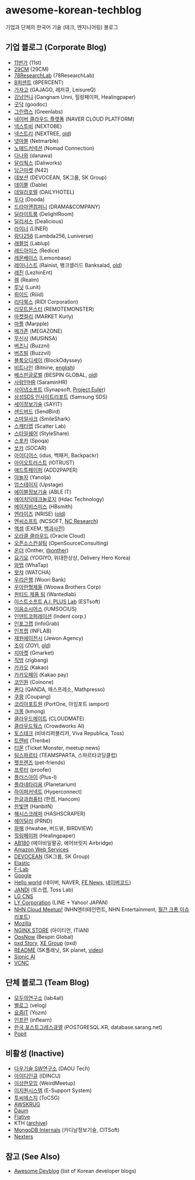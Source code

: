 # awesome-korean-techblog

기업과 단체의 한국어 기술 (테크, 엔지니어링) 블로그

## 기업 블로그 (Corporate Blog)

* [11번가](https://www.youtube.com/channel/UCTywUrqehYVG3vNZN8cqYcw/videos) (11st)
* [29CM](https://medium.com/29cm) (29CM)
* [78ResearchLab](https://blog.78researchlab.com/) (78ResearchLab)
* [8퍼센트](https://8percent.github.io/) (8PERCENT)
* [가자고](http://tech.thegajago.com/) (GAJAGO, 레저큐, LeisureQ)
* [강남언니](https://blog.gangnamunni.com/blog) (Gangnam Unni, 힐링페이퍼, Healingpaper)
* [굿닥](http://dev.goodoc.co.kr/) (goodoc)
* [그린랩스](https://green-labs.github.io/) (Greenlabs)
* [네이버 클라우드 플랫폼](https://medium.com/naver-cloud-platform) (NAVER CLOUD PLATFORM)
* [넥스투비](https://www.nextobe.com/technology) (NEXTOBE)
* [넥스트리](https://www.nextree.io/tag/blog/) (NEXTREE, [old](https://www.nextree.co.kr/))
* [넷마블](https://netmarble.engineering/) (Netmarble)
* [노매드커넥션](http://planetzimly.tistory.com/category/Nomad%20Connection/%EA%B8%B0%EC%88%A0%EB%B8%94%EB%A1%9C%EA%B7%B8) (Nomad Connection)
* [다나와](https://danawalab.github.io/) (danawa)
* [달리웍스](http://techblog.daliworks.net) (Daliworks)
* [당근마켓](https://medium.com/n42-corp) (N42)
* [데보션](https://devocean.sk.com/blog/) (DEVOCEAN, SK그룹, SK Group)
* [데이블](http://blog.naver.com/PostList.nhn?blogId=teamdable&categoryNo=8) (Dable)
* [데일리호텔](https://blog.dailyhotel.com/) (DAILYHOTEL)
* [두다](https://medium.com/doodateam) (Dooda)
* [드라마앤컴퍼니](http://developer.dramancompany.com/) (DRAMA&COMPANY)
* [딜라이트룸](https://medium.com/@delightroom) (DelightRoom)
* [딜리셔스](https://dealicious-inc.github.io/) (Dealicious)
* [라이너](https://blog.getliner.com/tech/) (LINER)
* [람다256](https://luniverse.io/ko/articles) (Lambda256, Luniverse)
* [래블업](https://blog.lablup.com/posts/) (Lablup)
* [레드아이스](https://redice-inc.github.io/) (Redice)
* [레몬베이스](https://blog.lemonbase.team/engineering/home) (Lemonbase)
* [레이니스트](https://blog.banksalad.com/tech/) (Rainist, 뱅크샐러드 Banksalad, [old](https://medium.com/rainist-engineering))
* [레진](http://tech.lezhin.com/) (LezhinEnt)
* [렘](https://realm.io/kr/news/) (Realm)
* [루닛](https://www.lunit.io/ko/company/blog?category=Development) (Lunit)
* [뤼이드](https://medium.com/riiid-teamblog-kr) (Riiid)
* [리디북스](http://www.ridicorp.com/blog/) (RIDI Corporation)
* [리모트몬스터](https://blog.remotemonster.com/tagged/tech) (REMOTEMONSTER)
* [마켓컬리](https://helloworld.kurly.com/) (MARKET Kurly)
* [마플](https://marpple.github.io/) (Marpple)
* [메가존](http://cloud.hosting.kr/blog/) (MEGAZONE)
* [무신사](https://medium.com/musinsa-tech) (MUSINSA)
* [버즈니](http://engineering.buzzni.com/) (Buzzni)
* [버즈빌](https://www.buzzvil.com/category/technology-engineering/) (Buzzvil)
* [블록오디세이](https://block-odyssey-tech.medium.com/) (BlockOdyssey)
* [비트나인](http://bitnine.tistory.com/) (Bitnine, [english](http://bitnine.net/blog/))
* [베스핀글로벌](https://blog.bespinglobal.com/) (BESPIN GLOBAL, [old](http://bespinglobal.com/resources/tech-blog/))
* [사람인HR](https://saramin.github.io/) (SaraminHR)
* [사이냅소프트](http://blog.synapsoft.co.kr/category/사이냅소프트/개발문화) (Synapsoft, [Project Euler](http://euler.synap.co.kr))
* [삼성SDS 인사이트리포트](https://www.samsungsds.com/global/ko/support/insights/) (Samsung SDS)
* [세이정보기술](http://www.sayit.kr/?cat=95) (SAYIT)
* [센드버드](http://blog.sendbird.com/ko/) (SendBird)
* [스마일샤크](https://www.smileshark.kr/blog) (SmileShark)
* [스캐터랩](https://tech.scatterlab.co.kr/) (Scatter Lab)
* [스타일쉐어](https://styleshare.github.io/) (StyleShare)
* [스포카](https://spoqa.github.io/) (Spoqa)
* [쏘카](https://tech.socarcorp.kr/) (SOCAR)
* [아이디어스](https://medium.com/idus-tech) (idus, 백패커, Backpackr)
* [아이오트러스트](https://medium.com/iotrustlab) (IOTRUST)
* [애드투페이퍼](http://add2paper.github.io/) (ADD2PAPER)
* [야놀자](https://yanolja.github.io/) (Yanolja)
* [업스테이지](https://www.upstage.ai/blog/category/Tech) (Upstage)
* [에이블정보기술](http://blog.ableit.co.kr/) (ABLE IT)
* [에이치닥테크놀로지](https://www.hdactech.com/company/newsList.do?searchCategory=developers) (Hdac Technology)
* [에이치비스미스](https://medium.com/hbsmith) (HBsmith)
* [엔라이즈](https://blog.nrise.net/tech/home) (NRISE) ([old](https://nrise.github.io/))
* [엔씨소프트](https://about.ncsoft.com/search?searchData=TECH%20TRACK) (NCSOFT, [NC Research](https://ncsoft.github.io/ncresearch/blogs/))
* [엑셈](http://exem.tistory.com/category/기술이야기) (EXEM, [백과사전](http://www.exemwiki.com))
* [오라클 클라우드](http://www.oracloud.kr/) (Oracle Cloud)
* [오픈소스컨설팅](https://tech.osci.kr/) (OpenSourceConsulting)
* [온더](https://medium.com/onther-tech) (Onther, [@onther](https://medium.com/@onther))
* [요기요](https://techblog.yogiyo.co.kr/) (YOGIYO, 위대한상상, Delivery Hero Korea)
* [와탭](https://www.whatap.io/ko/blog/) (WhaTap)
* [왓챠](https://medium.com/watcha) (WATCHA)
* [우리은행](https://digitalwooribank.github.io/) (Woori Bank)
* [우아한형제들](http://woowabros.github.io/) (Woowa Brothers Corp)
* [원티드 제품 팀](https://medium.com/wantedjobs) (Wantedlab)
* [이스트소프트 A.I. PLUS Lab](https://blog.est.ai/) (ESTsoft)
* [이음소시어스](http://bigmatch.i-um.net/) (IUMSOCIUS)
* [인덴트코퍼레이션](https://blog.indentcorp.com/) (Indent corp.)
* [인포그랩](https://insight.infograb.net/blog/) (InfoGrab)
* [인프랩](https://tech.inflab.com/) (INFLAB)
* [재원에이전시](http://jewonagency.com/blog/) (Jewon Agency)
* [조이](https://medium.com/zoyi-blog) (ZOYI, [old](https://zoyi.co/tech-blog/))
* [지마켓](https://dev.gmarket.com/) (Gmarket)
* [직방](https://medium.com/zigbang) (zigbang)
* [카카오](http://tech.kakao.com/) (Kakao)
* [카카오페이](https://tech.kakaopay.com/) (Kakao pay)
* [코인원](https://medium.com/coinone-official) (Coinone)
* [콴다](https://blog.mathpresso.com/) (QANDA, 매스프레소, Mathpresso)
* [쿠팡](https://medium.com/@coupangtech) (Coupang)
* [코리아포트원](https://developers.portone.io/blog) (PortOne, 아임포트 iamport)
* [크몽](https://blog.kmong.com/tech/home) (kmong)
* [클라우드메이트](https://tech.cloudmt.co.kr/) (CLOUDMATE)
* [클라우드웍스](https://medium.com/crowdworks-tech) (Crowdworks AI)
* [토스테크](https://toss.tech/) (비바리퍼블리카, Viva Republica, Toss)
* [트렌비](http://tech.trenbe.com/) (Trenbe)
* [티몬](http://blog.naver.com/prologue/PrologueList.nhn?blogId=tmondev) (Ticket Monster, meetup news)
* [팀스파르타](https://spartacodingclub.kr/blog) (TEAMSPARTA, 스파르타코딩클럽)
* [펫프렌즈](https://pfdev.medium.com/) (pet-friends)
* [프루터](https://medium.com/proofer-blog/tagged/tech) (proofer)
* [플러스아이](http://www.plus-i.co.kr/?cat=6) (Plus-I)
* [플라네타리움](https://snack.planetarium.dev/kor/) (Planetarium)
* [하이퍼커넥트](https://hyperconnect.github.io/) (Hyperconnect)
* [한글과컴퓨터](https://tech.hancom.com/blog/) (한컴, Hancom)
* [한빛앤](https://www.hanbitn.com/article/) (HanbitN)
* [해시스크래퍼](https://blog.hashscraper.com/) (HASHSCRAPER)
* [헤이딜러](https://medium.com/prnd) (PRND)
* [화해](https://blog.hwahae.co.kr/category/all/tech) (Hwahae, 버드뷰, BIRDVIEW)
* [힐링페이퍼](https://blog.gangnamunni.com/) (Healingpaper)
* [AB180](https://engineering.ab180.co/) (에이비일팔공, 에어브릿지 Airbridge)
* [Amazon Web Services](https://aws.amazon.com/ko/blogs/korea/)
* [DEVOCEAN](https://devocean.sk.com/) (SK그룹, SK Group)
* [Elastic](https://www.elastic.co/kr/blog/category/engineering)
* [F-Lab](https://medium.com/f-lab-blog)
* [Google](https://developers-kr.googleblog.com/)
* [Hello world](http://d2.naver.com/helloworld) (네이버, NAVER, [FE News](https://github.com/naver/fe-news), [네이버코드](https://code.naver.com/main/))
* [JANDI](http://tosslab.github.io/) (토스랩, Toss Lab)
* [LG CNS](http://blog.lgcns.com/)
* [LY Corporation](https://techblog.lycorp.co.jp/ko) (LINE + Yahoo! JAPAN)
* [NHN Cloud Meetup!](https://meetup.nhncloud.com/) (NHN엔터테인먼트, NHN Entertainment, [월간 크롬 이슈 리포트](https://ui.toast.com/posts/ko))
* [Mozilla](http://hacks.mozilla.or.kr/)
* [NGINX STORE](https://www.nginxplus.co.kr/blog/) (아이티언, ITIAN)
* [OpsNow](https://blog.opsnow.com/) (Bespin Global)
* [pxd Story](https://story.pxd.co.kr/category/), [XE Group](https://pxd-fed-blog.web.app/) (pxd)
* [README](http://readme.skplanet.com/) (SK플래닛, SK planet, [video](https://www.youtube.com/channel/UC4io6dg84bH23Ukhd0ISfvQ))
* [Sionic AI](https://blog.sionic.ai/articles)
* [VCNC](http://engineering.vcnc.co.kr/)

## 단체 블로그 (Team Blog)

* [모두의연구소](https://modulabs.co.kr/blog/) (lab4all)
* [벨로그](https://velog.io/) (velog)
* [요즘IT](https://yozm.wishket.com/magazine/) (Yozm)
* [인프런](https://www.inflearn.com/blogs?order=recent) (inflearn)
* [한국 포스트그레스큐엘](https://postgresql.kr/) (POSTGRESQL.KR, database.sarang.net)
* [Popit](http://www.popit.kr/)

## 비활성 (Inactive)

* [다우기술 SW연구소](http://daoudev.tistory.com/) (DAOU Tech)
* [아이디인큐](http://blogs.idincu.com/dev/) (IDINCU)
* [이상한모임](http://blog.weirdx.io/) (WeirdMeetup)
* [이지원시스템](http://www.esupport.kr/?page_id=2491) (E-Support System)
* [투씨에스지](http://tocsg.tistory.com/) (ToCSG)
* [AWSKRUG](http://www.awskr.org/)
* [Daum](http://daumdna.tistory.com/)
* [Flative](http://blog.flative.io/)
* KTH ([archive](https://channy.creation.net/project/dev.kthcorp.com/))
* [MongoDB Internals](http://mongodb.citsoft.net/) (카디날정보기술, CITSoft)
* [Nexters](http://nexters.github.io/)

## 참고 (See Also)

* [Awesome Devblog](https://awesome-devblog.herokuapp.com/) (list of Korean developer blogs)

